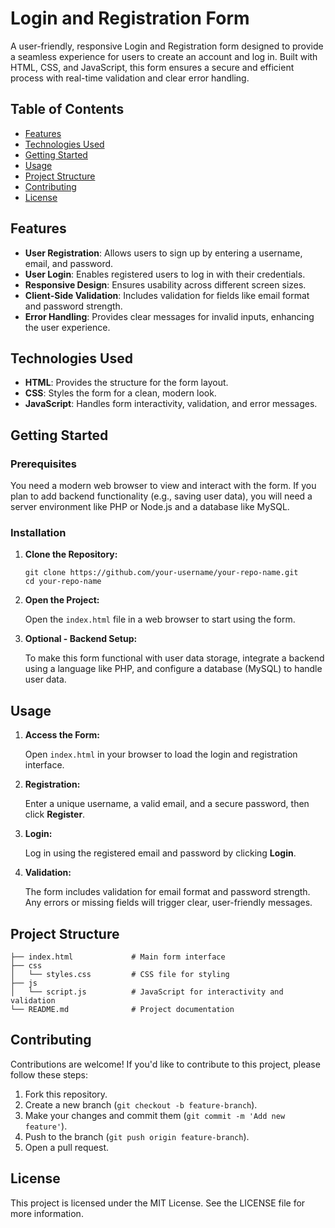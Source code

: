 <!DOCTYPE html>
<html lang="en">
<head>
    <meta charset="UTF-8">
    <meta name="viewport" content="width=device-width, initial-scale=1.0">
    <title>Login and Registration Form - README</title>
</head>
<body>

<h1>Login and Registration Form</h1>

<p>A user-friendly, responsive Login and Registration form designed to provide a seamless experience for users to create an account and log in. Built with HTML, CSS, and JavaScript, this form ensures a secure and efficient process with real-time validation and clear error handling.</p>

<h2>Table of Contents</h2>
<ul>
    <li><a href="#features">Features</a></li>
    <li><a href="#technologies-used">Technologies Used</a></li>
    <li><a href="#getting-started">Getting Started</a></li>
    <li><a href="#usage">Usage</a></li>
    <li><a href="#project-structure">Project Structure</a></li>
    <li><a href="#contributing">Contributing</a></li>
    <li><a href="#license">License</a></li>
</ul>

<h2 id="features">Features</h2>
<ul>
    <li><strong>User Registration</strong>: Allows users to sign up by entering a username, email, and password.</li>
    <li><strong>User Login</strong>: Enables registered users to log in with their credentials.</li>
    <li><strong>Responsive Design</strong>: Ensures usability across different screen sizes.</li>
    <li><strong>Client-Side Validation</strong>: Includes validation for fields like email format and password strength.</li>
    <li><strong>Error Handling</strong>: Provides clear messages for invalid inputs, enhancing the user experience.</li>
</ul>

<h2 id="technologies-used">Technologies Used</h2>
<ul>
    <li><strong>HTML</strong>: Provides the structure for the form layout.</li>
    <li><strong>CSS</strong>: Styles the form for a clean, modern look.</li>
    <li><strong>JavaScript</strong>: Handles form interactivity, validation, and error messages.</li>
</ul>

<h2 id="getting-started">Getting Started</h2>

<h3>Prerequisites</h3>
<p>You need a modern web browser to view and interact with the form. If you plan to add backend functionality (e.g., saving user data), you will need a server environment like PHP or Node.js and a database like MySQL.</p>

<h3>Installation</h3>
<ol>
    <li><strong>Clone the Repository:</strong>
        <pre><code>git clone https://github.com/your-username/your-repo-name.git
cd your-repo-name
</code></pre>
    </li>
    <li><strong>Open the Project:</strong>
        <p>Open the <code>index.html</code> file in a web browser to start using the form.</p>
    </li>
    <li><strong>Optional - Backend Setup:</strong>
        <p>To make this form functional with user data storage, integrate a backend using a language like PHP, and configure a database (MySQL) to handle user data.</p>
    </li>
</ol>

<h2 id="usage">Usage</h2>
<ol>
    <li><strong>Access the Form:</strong>
        <p>Open <code>index.html</code> in your browser to load the login and registration interface.</p>
    </li>
    <li><strong>Registration:</strong>
        <p>Enter a unique username, a valid email, and a secure password, then click <strong>Register</strong>.</p>
    </li>
    <li><strong>Login:</strong>
        <p>Log in using the registered email and password by clicking <strong>Login</strong>.</p>
    </li>
    <li><strong>Validation:</strong>
        <p>The form includes validation for email format and password strength. Any errors or missing fields will trigger clear, user-friendly messages.</p>
    </li>
</ol>

<h2 id="project-structure">Project Structure</h2>
<pre><code>├── index.html             # Main form interface
├── css
│   └── styles.css         # CSS file for styling
├── js
│   └── script.js          # JavaScript for interactivity and validation
└── README.md              # Project documentation
</code></pre>

<h2 id="contributing">Contributing</h2>
<p>Contributions are welcome! If you'd like to contribute to this project, please follow these steps:</p>
<ol>
    <li>Fork this repository.</li>
    <li>Create a new branch (<code>git checkout -b feature-branch</code>).</li>
    <li>Make your changes and commit them (<code>git commit -m 'Add new feature'</code>).</li>
    <li>Push to the branch (<code>git push origin feature-branch</code>).</li>
    <li>Open a pull request.</li>
</ol>

<h2 id="license">License</h2>
<p>This project is licensed under the MIT License. See the LICENSE file for more information.</p>

</body>
</html>

